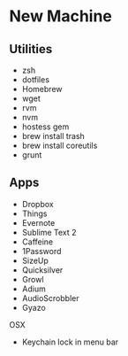 # New Machine

## Utilities

  * zsh
  * dotfiles
  * Homebrew
  * wget
  * rvm
  * nvm
  * hostess gem
  * brew install trash
  * brew install coreutils
  * grunt

## Apps

  * Dropbox
  * Things
  * Evernote
  * Sublime Text 2
  * Caffeine
  * 1Password
  * SizeUp
  * Quicksilver
  * Growl
  * Adium
  * AudioScrobbler
  * Gyazo

OSX

  * Keychain lock in menu bar